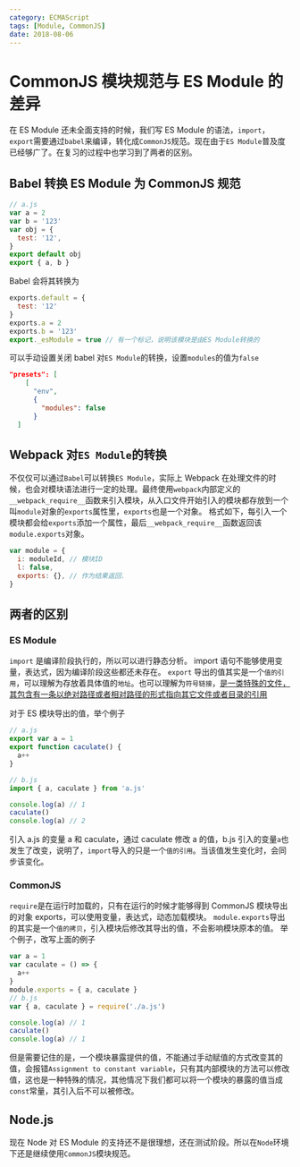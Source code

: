 ```yaml
---
category: ECMAScript
tags: [Module, CommonJS]
date: 2018-08-06
---
```


# CommonJS 模块规范与 ES Module 的差异

在 ES Module 还未全面支持的时候，我们写 ES Module 的语法，`import`，`export`需要通过`babel`来编译，转化成`CommonJS`规范。现在由于`ES Module`普及度已经够广了。在复习的过程中也学习到了两者的区别。

<!-- more -->

## Babel 转换 ES Module 为 CommonJS 规范

```javascript
// a.js
var a = 2
var b = '123'
var obj = {
  test: '12',
}
export default obj
export { a, b }
```

Babel 会将其转换为

```javascript
exports.default = {
  test: '12'
}
exports.a = 2
exports.b = '123'
export._esModule = true // 有一个标记，说明该模块是由ES Module转换的
```

可以手动设置关闭 babel 对`ES Module`的转换，设置`modules`的值为`false`

```json
"presets": [
    [
      "env",
      {
        "modules": false
      }
  ]
```

## Webpack 对`ES Module`的转换

不仅仅可以通过`Babel`可以转换`ES Module`，实际上 Webpack 在处理文件的时候，也会对模块语法进行一定的处理。最终使用`webpack`内部定义的`__webpack_require__`函数来引入模块，从入口文件开始引入的模块都存放到一个叫`module`对象的`exports`属性里，`exports`也是一个对象。
格式如下，每引入一个模块都会给`exports`添加一个属性，最后`__webpack_require__`函数返回该`module.exports`对象。

```javascript
var module = {
  i: moduleId, // 模块ID
  l: false,
  exports: {}, // 作为结果返回.
}
```

## 两者的区别

### ES Module

`import` 是编译阶段执行的，所以可以进行静态分析。
import 语句不能够使用变量，表达式，因为编译阶段这些都还未存在。
`export` 导出的值其实是一个`值的引用`，可以理解为存放着具体值的`地址`。也可以理解为`符号链接`，[是一类特殊的文件， 其包含有一条以绝对路径或者相对路径的形式指向其它文件或者目录的引用](https://zh.wikipedia.org/wiki/%E7%AC%A6%E5%8F%B7%E9%93%BE%E6%8E%A5)

对于 ES 模块导出的值，举个例子

```javascript
// a.js
export var a = 1
export function caculate() {
  a++
}

// b.js
import { a, caculate } from 'a.js'

console.log(a) // 1
caculate()
console.log(a) // 2
```

引入 a.js 的变量 a 和 caculate，通过 caculate 修改 a 的值，b.js 引入的变量`a`也发生了改变，说明了，`import`导入的只是一个`值的引用`。当该值发生变化时，会同步该变化。

### CommonJS

`require`是在运行时加载的，只有在运行的时候才能够得到 CommonJS 模块导出的对象 exports，可以使用变量，表达式，动态加载模块。
`module.exports`导出的其实是一个`值的拷贝`，引入模块后修改其导出的值，不会影响模块原本的值。
举个例子，改写上面的例子

```javascript
var a = 1
var caculate = () => {
  a++
}
module.exports = { a, caculate }
// b.js
var { a, caculate } = require('./a.js')

console.log(a) // 1
caculate()
console.log(a) // 1
```

但是需要记住的是，一个模块暴露提供的值，不能通过手动赋值的方式改变其的值，会报错`Assignment to constant variable`，只有其内部模块的方法可以修改值，这也是一种特殊的情况，其他情况下我们都可以将一个模块的暴露的值当成`const`常量，其引入后不可以被修改。

## Node.js

现在 Node 对 ES Module 的支持还不是很理想，还在测试阶段。所以在`Node`环境下还是继续使用`CommonJS`模块规范。
